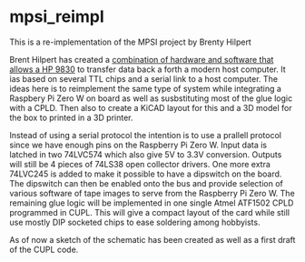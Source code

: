 # mpsi_reimpl
This is a re-implementation of the MPSI project by Brenty Hilpert

Brent Hilpert has created a [combination of hardware and software that allows a HP 9830](http://madrona.ca/e/HP9830/mpsi/index.html) 
to transfer data back a forth a modern host computer. It ias based on several TTL chips and a serial link to a host computer. 
The ideas here is to reimplement the same type of system while integrating a Raspbery Pi Zero W on board as well as 
susbstituting most of the glue logic with a CPLD. Then also to create a KiCAD layout for this and a 3D model for the box to 
printed in a 3D printer.

Instead of using a serial protocol the intention is to use a prallell protocol since we have enough pins on the Raspberry Pi Zero W. 
Input data is latched in two 74LVC574 which also give 5V to 3.3V conversion. Outputs will still be 4 pieces of 74LS38 open collector drivers.
One more extra 74LVC245 is added to make it possible to have a dipswitch on the board. The dipswitch can then be enabled onto the bus
and provide selection of various software of tape images to serve from the Raspberry Pi Zero W. The remaining glue logic will be implemented 
in one single Atmel ATF1502 CPLD programmed in CUPL. This will give a compact layout of the card while still use mostly DIP socketed 
chips to ease soldering among hobbyists.

As of now a sketch of the schematic has been created as well as a first draft of the CUPL code.
